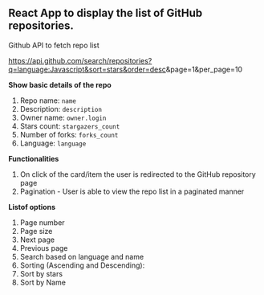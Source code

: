## React App to display the list of GitHub repositories. 

Github API to fetch repo list

<https://api.github.com/search/repositories?q=language:Javascript&sort=stars&order=desc>&page=1&per_page=10

**Show basic details of the repo**

1) Repo name: `name`
2) Description: `description`
3) Owner name: `owner.login`
4) Stars count: `stargazers_count`
5) Number of forks: `forks_count`
6) Language: `language`

**Functionalities**
1) On click of the card/item the user is redirected to the GitHub repository page
2) Pagination - User is able to view the repo list in a paginated manner 

**Listof options**
1) Page number
2) Page size
3) Next page
4) Previous page
3) Search based on language and name
4) Sorting (Ascending and Descending):
1) Sort by stars
2) Sort by Name
